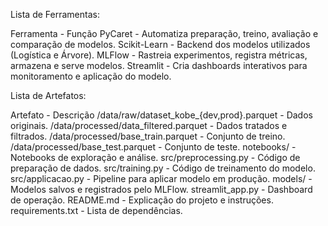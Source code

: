 Lista de Ferramentas:

Ferramenta     - Função
PyCaret	       - Automatiza preparação, treino, avaliação e comparação de modelos.
Scikit-Learn   - Backend dos modelos utilizados (Logística e Árvore).
MLFlow	       - Rastreia experimentos, registra métricas, armazena e serve modelos.
Streamlit      - Cria dashboards interativos para monitoramento e aplicação do modelo.

Lista de Artefatos:

Artefato	                            - Descrição
/data/raw/dataset_kobe_{dev,prod}.parquet   - Dados originais.
/data/processed/data_filtered.parquet	    - Dados tratados e filtrados.
/data/processed/base_train.parquet	    - Conjunto de treino.
/data/processed/base_test.parquet	    - Conjunto de teste.
notebooks/	                            - Notebooks de exploração e análise.
src/preprocessing.py		            - Código de preparação de dados.
src/training.py			            - Código de treinamento do modelo.
src/applicacao.py			    - Pipeline para aplicar modelo em produção.
models/			                    - Modelos salvos e registrados pelo MLFlow.
streamlit_app.py	                    - Dashboard de operação.
README.md	                            - Explicação do projeto e instruções.
requirements.txt	                    - Lista de dependências.

